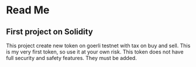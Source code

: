 # Read Me
## First project on Solidity
This project create new token on goerli testnet with tax on buy and sell.
This is my very first token, so use it at your own risk. This token does not have full security and safety features. They must be added.
